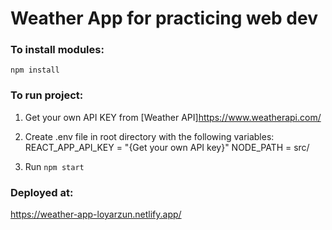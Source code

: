 # Weather App for practicing web dev

### To install modules:

`npm install`

### To run project:

1. Get your own API KEY from [Weather API]https://www.weatherapi.com/
2. Create .env file in root directory with the following variables:
   REACT_APP_API_KEY = "{Get your own API key}"
   NODE_PATH = src/

3. Run `npm start`

### Deployed at:

https://weather-app-loyarzun.netlify.app/
